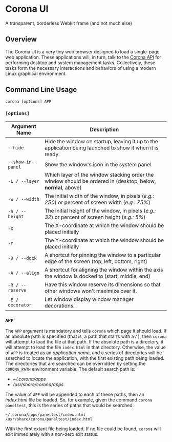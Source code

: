 # Corona UI
A transparent, borderless Webkit frame (and not much else)

## Overview

The Corona UI is a very tiny web browser designed to load a single-page web application.  These applications will, in turn, talk to the [Corona API](https://github.com/auroralaboratories/corona-api) for performing desktop and system management tasks.  Collectively, these tasks form the necessary interactions and behaviors of using a modern Linux graphical environment.

## Command Line Usage

```
corona [options] APP
```

### `[options]`

| Argument Name         | Description                                                                                                                |
| --------------------- | -------------------------------------------------------------------------------------------------------------------------- |
| `--hide`              | Hide the window on startup, leaving it up to the application being launched to show it when it is ready.                   |
| `--show-in-panel`     | Show the window's icon in the system panel                                                                                 |
| `-L / --layer`        | Which layer of the window stacking order the window should be ordered in (desktop, below, **normal**, above)               |
| `-w / --width`        | The initial width of the window, in pixels (_e.g.: 250_) or percent of screen width (_e.g.: 75%_)                          |
| `-h / --height`       | The initial height of the window, in pixels (_e.g.: 32_) or percent of screen height (_e.g.: 5%_)                          |
| `-X`                  | The X-coordinate at which the window should be placed initially                                                            |
| `-Y`                  | The Y-coordinate at which the window should be placed initially                                                            |
| `-D / --dock`         | A shortcut for pinning the window to a particular edge of the screen (top, left, bottom, right)                            |
| `-A / --align`        | A shortcut for aligning the window within the axis the window is docked to (start, middle, end)                            |
| `-R / --reserve`      | Have this window reserve its dimensions so that other windows won't maximize over it.                                      |
| `-E / --decorator`    | Let window display window manager decorations.                                                                             |


### `APP`

The `APP` argument is mandatory and tells `corona` which page it should load.  If an absolute path is specified (that is, a path that starts with a _/_ ), then `corona` will attempt to load the file at that path.  If the absolute path is a directory, it will attempt to load the file `index.html` in that directory.  Otherwise, the value of `APP` is treated as an _application name_, and a series of directories will be searched to locate the application, with the first existing path being loaded.  The directories that are searched can be overridden by setting the `CORONA_PATH` environment variable.  The default search path is:

* _~/.corona/apps_
* _/usr/share/corona/apps_

The value of `APP` will be appended to each of these paths, then an _index.html_ file be loaded.  So, for example, given the command `corona paneltest`, this is the series of paths that would be searched:

```
~/.corona/apps/paneltest/index.html
/usr/share/corona/paneltest/index.html
```

With the first extant file being loaded.  If no file could be found, `corona` will exit immediately with a non-zero exit status.

